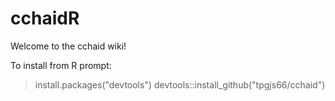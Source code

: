 # cchaidR

Welcome to the cchaid wiki!

To install from R prompt:

> install.packages("devtools")
> devtools::install_github("tpgjs66/cchaid")
